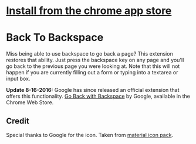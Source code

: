 # [Install from the chrome app store](https://chrome.google.com/webstore/detail/back-to-backspace/cldokedgmomhbifmiiogjjkgffhcbaec)

Back To Backspace
=================

Miss being able to use backspace to go back a page? This extension restores that ability. Just press
the backspace key on any page and you'll go back to the previous page you were looking at. Note that
this will not happen if you are currently filling out a form or typing into a textarea or input box.

**Update 8-16-2016:** Google has since released an official extension that offers this functionality. [Go Back with Backspace](https://chrome.google.com/webstore/detail/go-back-with-backspace/eekailopagacbcdloonjhbiecobagjci) by Google, available in the Chrome Web Store.

Credit
------

Special thanks to Google for the icon. Taken from
[material icon pack](https://design.google.com/icons/).
